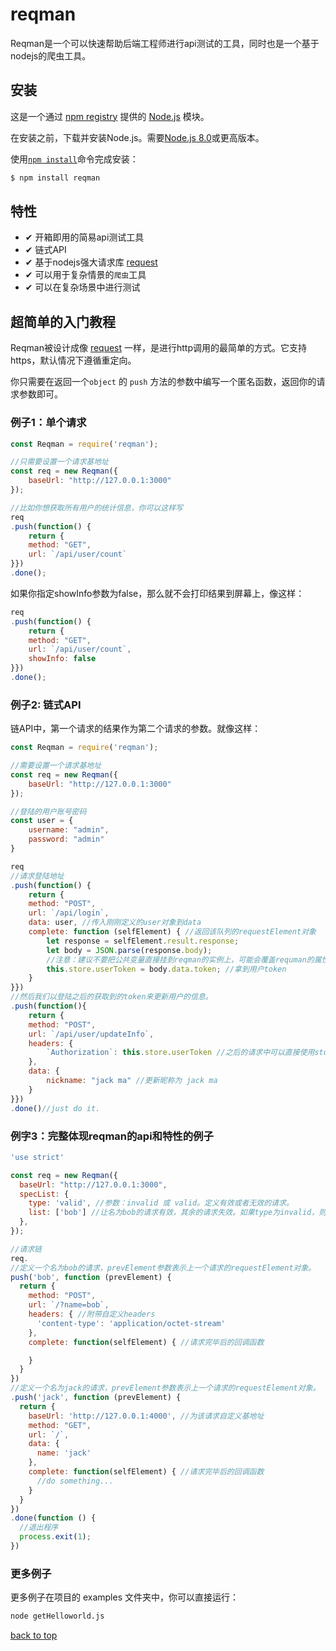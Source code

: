 # reqman

Reqman是一个可以快速帮助后端工程师进行api测试的工具，同时也是一个基于nodejs的爬虫工具。

## 安装

这是一个通过 [npm registry](https://www.npmjs.com/) 提供的 [Node.js](https://nodejs.org/en/) 模块。

在安装之前，下载并安装Node.js。需要[Node.js 8.0](https://nodejs.org/en/download/)或更高版本。

使用[`npm install`](https://docs.npmjs.com/getting-started/installing-npm-packages-locally)命令完成安装：

```bash
$ npm install reqman
```

## 特性

  * ✔︎ 开箱即用的简易api测试工具
  * ✔︎ 链式API
  * ✔︎ 基于nodejs强大请求库 [request](https://github.com/request/request)
  * ✔︎ 可以用于复杂情景的``爬虫``工具
  * ✔︎ 可以在复杂场景中进行测试

## 超简单的入门教程

Reqman被设计成像 [request](https://github.com/request/request) 一样，是进行http调用的最简单的方式。它支持https，默认情况下遵循重定向。

你只需要在返回一个``object`` 的 ``push`` 方法的参数中编写一个匿名函数，返回你的请求参数即可。

### 例子1：单个请求

```javascript
const Reqman = require('reqman');

//只需要设置一个请求基地址
const req = new Reqman({
    baseUrl: "http://127.0.0.1:3000"
});

//比如你想获取所有用户的统计信息，你可以这样写
req
.push(function() {
    return {
    method: "GET",
    url: `/api/user/count`
}})
.done();
```

如果你指定showInfo参数为false，那么就不会打印结果到屏幕上，像这样：

```javascript
req
.push(function() {
    return {
    method: "GET",
    url: `/api/user/count`,
    showInfo: false
}})
.done();
```

### 例子2: 链式API

链API中，第一个请求的结果作为第二个请求的参数。就像这样：

```javascript
const Reqman = require('reqman');

//需要设置一个请求基地址
const req = new Reqman({
    baseUrl: "http://127.0.0.1:3000"
});

//登陆的用户账号密码
const user = {
    username: "admin",
    password: "admin"
}

req
//请求登陆地址
.push(function() {
    return {
    method: "POST",
    url: `/api/login`,
    data: user, //传入刚刚定义的user对象到data
    complete: function (selfElement) { //返回该队列的requestElement对象
        let response = selfElement.result.response;
        let body = JSON.parse(response.body);
        //注意：建议不要把公共变量直接挂到reqman的实例上，可能会覆盖requman的属性和方法，reqman提供了一个store对象用于存储请求过程中需要存储的公共变量。
        this.store.userToken = body.data.token; //拿到用户token
    }
}})
//然后我们以登陆之后的获取到的token来更新用户的信息。
.push(function(){
    return {
    method: "POST",
    url: `/api/user/updateInfo`,
    headers: {
        `Authorization`: this.store.userToken //之后的请求中可以直接使用store里的变量
    },
    data: {
        nickname: "jack ma" //更新昵称为 jack ma
    }
}})
.done()//just do it.
```

### 例字3：完整体现reqman的api和特性的例子

```javascript
'use strict'

const req = new Reqman({
  baseUrl: "http://127.0.0.1:3000",
  specList: {
    type: 'valid', //参数：invalid 或 valid。定义有效或者无效的请求。
    list: ['bob'] //让名为bob的请求有效，其余的请求失效。如果type为invalid，则相反。
  },
});

//请求链
req.
//定义一个名为bob的请求，prevElement参数表示上一个请求的requestElement对象。
push('bob', function (prevElement) { 
  return {
    method: "POST",
    url: `/?name=bob`,
    headers: { //附带自定义headers
      'content-type': 'application/octet-stream'
    },
    complete: function(selfElement) { //请求完毕后的回调函数

    }
  }
})
//定义一个名为jack的请求，prevElement参数表示上一个请求的requestElement对象。
.push('jack', function (prevElement) {
  return {
    baseUrl: 'http://127.0.0.1:4000', //为该请求自定义基地址
    method: "GET",
    url: `/`,
    data: {
      name: 'jack'
    },
    complete: function(selfElement) { //请求完毕后的回调函数
      //do something...
    }
  }
})
.done(function () {
  //退出程序
  process.exit(1);
})

```

### 更多例子

更多例子在项目的 examples 文件夹中，你可以直接运行：

```bash
node getHelloworld.js
```

[back to top](#reqman)
